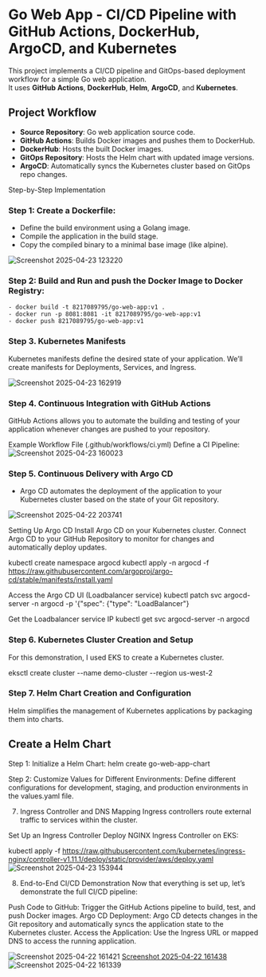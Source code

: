 # Go Web App - CI/CD Pipeline with GitHub Actions, DockerHub, ArgoCD, and Kubernetes

This project implements a CI/CD pipeline and GitOps-based deployment workflow for a simple Go web application.  
It uses **GitHub Actions**, **DockerHub**, **Helm**, **ArgoCD**, and **Kubernetes**.

## Project Workflow

- **Source Repository**: Go web application source code.
- **GitHub Actions**: Builds Docker images and pushes them to DockerHub.
- **DockerHub**: Hosts the built Docker images.
- **GitOps Repository**: Hosts the Helm chart with updated image versions.
- **ArgoCD**: Automatically syncs the Kubernetes cluster based on GitOps repo changes.

Step-by-Step Implementation

### Step 1: Create a Dockerfile:

- Define the build environment using a Golang image.
- Compile the application in the build stage.
- Copy the compiled binary to a minimal base image (like alpine).

![Screenshot 2025-04-23 123220](https://github.com/user-attachments/assets/4248c596-fe19-4749-befb-cc742705539d)

### Step 2: Build and Run and push the Docker Image to Docker Registry:
```
- docker build -t 8217089795/go-web-app:v1 .
- docker run -p 8081:8081 -it 8217089795/go-web-app:v1
- docker push 8217089795/go-web-app:v1
```
### Step 3. Kubernetes Manifests
Kubernetes manifests define the desired state of your application. We’ll create manifests for Deployments, Services, and Ingress.

![Screenshot 2025-04-23 162919](https://github.com/user-attachments/assets/fdbc6748-e1b3-4221-b165-65229e93971e)




### Step 4. Continuous Integration with GitHub Actions
GitHub Actions allows you to automate the building and testing of your application whenever changes are pushed to your repository.

Example Workflow File (.github/workflows/ci.yml)
Define a CI Pipeline:
![Screenshot 2025-04-23 160023](https://github.com/user-attachments/assets/9b11eedf-fb5b-4cab-a51c-4d3608c4db8f)




### Step 5. Continuous Delivery with Argo CD
- Argo CD automates the deployment of the application to your Kubernetes cluster based on the state of your Git repository.

![Screenshot 2025-04-22 203741](https://github.com/user-attachments/assets/937fe6bd-a6c3-4f4f-b214-989d108d1d2f)

Setting Up Argo CD
Install Argo CD on your Kubernetes cluster.
Connect Argo CD to your GitHub Repository to monitor for changes and automatically deploy updates.

kubectl create namespace argocd
kubectl apply -n argocd -f https://raw.githubusercontent.com/argoproj/argo-cd/stable/manifests/install.yaml

Access the Argo CD UI (Loadbalancer service)
kubectl patch svc argocd-server -n argocd -p '{\"spec\": {\"type\": \"LoadBalancer\"}

Get the Loadbalancer service IP
kubectl get svc argocd-server -n argocd

### Step 6. Kubernetes Cluster Creation and Setup
For this demonstration, I used EKS to create a Kubernetes cluster.

eksctl create cluster --name demo-cluster --region us-west-2

### Step 7. Helm Chart Creation and Configuration
Helm simplifies the management of Kubernetes applications by packaging them into charts.

## Create a Helm Chart
Step 1: Initialize a Helm Chart:
helm create go-web-app-chart

Step 2: Customize Values for Different Environments:
Define different configurations for development, staging, and production environments in the values.yaml file.

7. Ingress Controller and DNS Mapping
Ingress controllers route external traffic to services within the cluster.

Set Up an Ingress Controller
Deploy NGINX Ingress Controller on EKS:

kubectl apply -f https://raw.githubusercontent.com/kubernetes/ingress-nginx/controller-v1.11.1/deploy/static/provider/aws/deploy.yaml
![Screenshot 2025-04-23 153944](https://github.com/user-attachments/assets/772ee407-0974-45e5-ac33-ea8c41cc8a03)

8. End-to-End CI/CD Demonstration
Now that everything is set up, let’s demonstrate the full CI/CD pipeline:

Push Code to GitHub: Trigger the GitHub Actions pipeline to build, test, and push Docker images.
Argo CD Deployment: Argo CD detects changes in the Git repository and automatically syncs the application state to the Kubernetes cluster.
Access the Application: Use the Ingress URL or mapped DNS to access the running application.

![Screenshot 2025-04-22 161421](https://github.com/user-attachments/assets/a932482c-79b0-499a-9aeb-9fcb81e8339c)
[Screenshot 2025-04-22 161438](https://github.com/user-attachments/assets/18b6f343-f3b6-4a03-8ca6-eb3027af001c)
![Screenshot 2025-04-22 161339](https://github.com/user-attachments/assets/653a0f8d-625a-458f-a409-59c7721ce7fc)


















